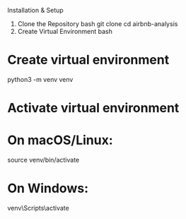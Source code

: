 Installation & Setup
1. Clone the Repository
bash
git clone <repository-url>
cd airbnb-analysis
2. Create Virtual Environment
bash
# Create virtual environment
python3 -m venv venv

# Activate virtual environment
# On macOS/Linux:
source venv/bin/activate
# On Windows:
venv\Scripts\activate
